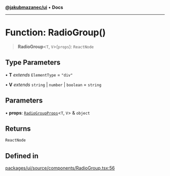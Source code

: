 [**@jakubmazanec/ui**](../README.md) • **Docs**

---

# Function: RadioGroup()

> **RadioGroup**\<`T`, `V`\>(`props`): `ReactNode`

## Type Parameters

• **T** _extends_ `ElementType` = `"div"`

• **V** _extends_ `string` \| `number` \| `boolean` = `string`

## Parameters

• **props**: [`RadioGroupProps`](../type-aliases/RadioGroupProps.md)\<`T`, `V`\> & `object`

## Returns

`ReactNode`

## Defined in

[packages/ui/source/components/RadioGroup.tsx:56](https://github.com/jakubmazanec/tools/blob/6ed2cc9bf798455a62cfc34def34fef748169fa2/packages/ui/source/components/RadioGroup.tsx#L56)

